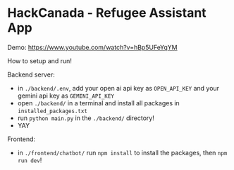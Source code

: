 # HackCanada - Refugee Assistant App

Demo: https://www.youtube.com/watch?v=hBp5UFeYqYM

How to setup and run!

Backend server:
* in `./backend/.env`, add your open ai api key as `OPEN_API_KEY` and your gemini api key as `GEMINI_API_KEY`
* open `./backend/` in a terminal and install all packages in `installed_packages.txt`
* run `python main.py` in the `./backend/` directory!
* YAY

Frontend:
* in `./frontend/chatbot/` run `npm install` to install the packages, then `npm run dev`!
